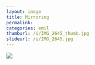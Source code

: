 ```yaml
---
layout: image
title: Mirroring
permalink: 
categories: emil
thumburl: /i/IMG_2645_thumb.jpg
slideurl: /i/IMG_2645.jpg 
---
```

![]({{site.url}}/i/IMG_2645.jpg)


